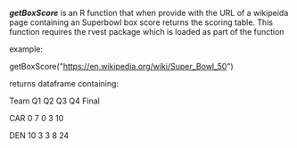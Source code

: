 ***getBoxScore*** is an R function that when provide with the URL of a wikipeida page containing an Superbowl box score returns the scoring table. This function requires the rvest package which is loaded as part of the function 

example:

getBoxScore("https://en.wikipedia.org/wiki/Super_Bowl_50")

returns dataframe containing:

Team Q1 Q2 Q3 Q4 Final

CAR  0  7  0  3    10

DEN 10  3  3  8    24
